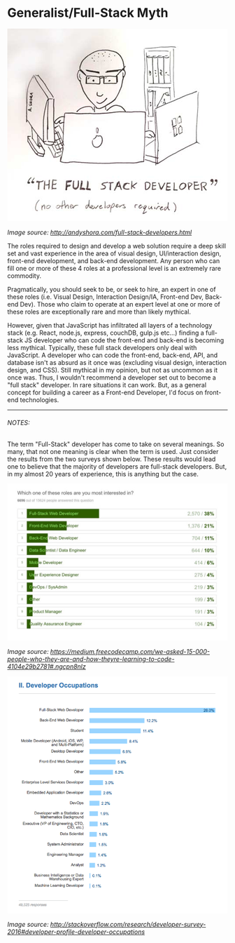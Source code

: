 # Generalist/Full-Stack Myth

![](../images/full-stack.jpg "http://andyshora.com/full-stack-developers.html")

<cite>Image source: <a href="http://andyshora.com/full-stack-developers.html">http://andyshora.com/full-stack-developers.html</a></cite>

The roles required to design and develop a web solution require a deep skill set and vast experience in the area of visual design, UI/interaction design, front-end development, and back-end development. Any person who can fill one or more of these 4 roles at a professional level is an extremely rare commodity.

Pragmatically, you should seek to be, or seek to hire, an expert in one of these roles (i.e. Visual Design, Interaction Design/IA, Front-end Dev, Back-end Dev). Those who claim to operate at an expert level at one or more of these roles are exceptionally rare and more than likely mythical.

However, given that JavaScript has infiltrated all layers of a technology stack (e.g. React, node.js, express, couchDB, gulp.js etc...) finding a full-stack JS developer who can code the front-end and back-end is becoming less mythical. Typically, these full stack developers only deal with JavaScript. A developer who can code the front-end, back-end, API, and database isn't as absurd as it once was (excluding visual design, interaction design, and CSS). Still mythical in my opinion, but not as uncommon as it once was. Thus, I wouldn't recommend a developer set out to become a "full stack" developer. In rare situations it can work. But, as a general concept for building a career as a Front-end Developer, I'd focus on front-end technologies.

***

###### NOTES:

The term "Full-Stack" developer has come to take on several meanings. So many, that not one meaning is clear when the term is used. Just consider the results from the two surveys shown below. These results would lead one to believe that the majority of developers are full-stack developers. But, in my almost 20 years of experience, this is anything but the case.


![](../images/fullstack1.png "https://medium.freecodecamp.com/we-asked-15-000-people-who-they-are-and-how-theyre-learning-to-code-4104e29b2781#.ngcpn8nlz")

<cite>Image source: <a href="https://medium.freecodecamp.com/we-asked-15-000-people-who-they-are-and-how-theyre-learning-to-code-4104e29b2781#.ngcpn8nlz">https://medium.freecodecamp.com/we-asked-15-000-people-who-they-are-and-how-theyre-learning-to-code-4104e29b2781#.ngcpn8nlz</a></cite>

![](../images/fullstack2.png "http://stackoverflow.com/research/developer-survey-2016#developer-profile-developer-occupations")

<cite>Image source: <a href="http://stackoverflow.com/research/developer-survey-2016#developer-profile-developer-occupations">http://stackoverflow.com/research/developer-survey-2016#developer-profile-developer-occupations</a></cite>













 






